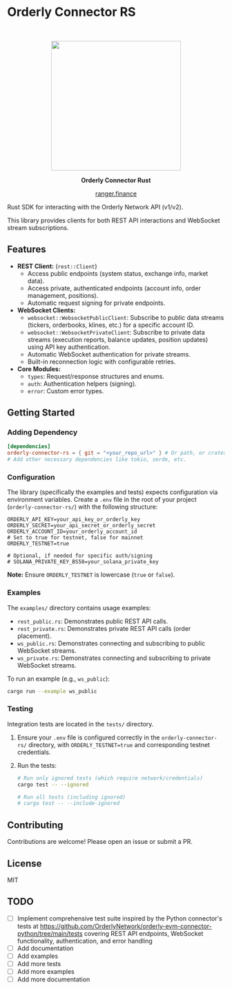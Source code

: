 # Orderly Connector RS

<div align="center">
  </br>
  <p>
    <img height="300" src="https://pbs.twimg.com/profile_banners/1764920763360899072/1711621031/1500x500" />
  </p>
  <p>
    <strong>Orderly Connector Rust</strong>
  </p>
  <p>
    <a href="https://ranger.finance">ranger.finance</a>
  </p>
</div>

Rust SDK for interacting with the Orderly Network API (v1/v2).

This library provides clients for both REST API interactions and WebSocket stream subscriptions.

## Features

- **REST Client:** (`rest::Client`)
  - Access public endpoints (system status, exchange info, market data).
  - Access private, authenticated endpoints (account info, order management, positions).
  - Automatic request signing for private endpoints.
- **WebSocket Clients:**
  - `websocket::WebsocketPublicClient`: Subscribe to public data streams (tickers, orderbooks, klines, etc.) for a specific account ID.
  - `websocket::WebsocketPrivateClient`: Subscribe to private data streams (execution reports, balance updates, position updates) using API key authentication.
  - Automatic WebSocket authentication for private streams.
  - Built-in reconnection logic with configurable retries.
- **Core Modules:**
  - `types`: Request/response structures and enums.
  - `auth`: Authentication helpers (signing).
  - `error`: Custom error types.

## Getting Started

### Adding Dependency

```toml
[dependencies]
orderly-connector-rs = { git = "<your_repo_url>" } # Or path, or crates.io once published
# Add other necessary dependencies like tokio, serde, etc.
```

### Configuration

The library (specifically the examples and tests) expects configuration via environment variables. Create a `.env` file in the root of your project (`orderly-connector-rs/`) with the following structure:

```.env
ORDERLY_API_KEY=your_api_key_or_orderly_key
ORDERLY_SECRET=your_api_secret_or_orderly_secret
ORDERLY_ACCOUNT_ID=your_orderly_account_id
# Set to true for testnet, false for mainnet
ORDERLY_TESTNET=true

# Optional, if needed for specific auth/signing
# SOLANA_PRIVATE_KEY_BS58=your_solana_private_key
```

**Note:** Ensure `ORDERLY_TESTNET` is lowercase (`true` or `false`).

### Examples

The `examples/` directory contains usage examples:

- `rest_public.rs`: Demonstrates public REST API calls.
- `rest_private.rs`: Demonstrates private REST API calls (order placement).
- `ws_public.rs`: Demonstrates connecting and subscribing to public WebSocket streams.
- `ws_private.rs`: Demonstrates connecting and subscribing to private WebSocket streams.

To run an example (e.g., `ws_public`):

```bash
cargo run --example ws_public
```

### Testing

Integration tests are located in the `tests/` directory.

1.  Ensure your `.env` file is configured correctly in the `orderly-connector-rs/` directory, with `ORDERLY_TESTNET=true` and corresponding testnet credentials.
2.  Run the tests:

    ```bash
    # Run only ignored tests (which require network/credentials)
    cargo test -- --ignored

    # Run all tests (including ignored)
    # cargo test -- --include-ignored
    ```

## Contributing

Contributions are welcome! Please open an issue or submit a PR.

## License

MIT

## TODO

- [ ] Implement comprehensive test suite inspired by the Python connector's tests at
      https://github.com/OrderlyNetwork/orderly-evm-connector-python/tree/main/tests
      covering REST API endpoints, WebSocket functionality, authentication, and error handling
- [ ] Add documentation
- [ ] Add examples
- [ ] Add more tests
- [ ] Add more examples
- [ ] Add more documentation
